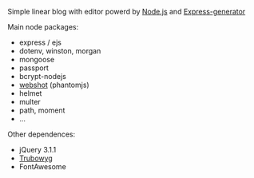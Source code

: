 Simple linear blog with editor powerd by [Node.js](https://nodejs.org/en/)
and [Express-generator](https://github.com/expressjs/generator)

Main node packages: 
- express / ejs
- dotenv, winston, morgan
- mongoose
- passport
- bcrypt-nodejs
- [webshot](https://github.com/brenden/node-webshot) (phantomjs)
- helmet
- multer
- path, moment
- ...

Other dependences:
- jQuery 3.1.1
- [Trubowyg](https://alex-d.github.io/Trumbowyg/)
- FontAwesome